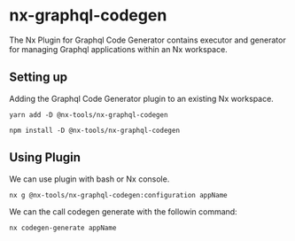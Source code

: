 # nx-graphql-codegen

The Nx Plugin for Graphql Code Generator contains executor and generator for managing Graphql applications within an Nx workspace.

## Setting up

Adding the Graphql Code Generator plugin to an existing Nx workspace.

```yarn
yarn add -D @nx-tools/nx-graphql-codegen
```

```npm
npm install -D @nx-tools/nx-graphql-codegen
```

## Using Plugin

We can use plugin with bash or Nx console.

```bash
nx g @nx-tools/nx-graphql-codegen:configuration appName
```

We can the call codegen generate with the followin command:

```
nx codegen-generate appName
```

